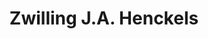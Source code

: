 ---
title: "Zwilling J.A. Henckels"
url: /barcelona/zwilling-j-a-henckels/
shop: Haushaltsartikel
---